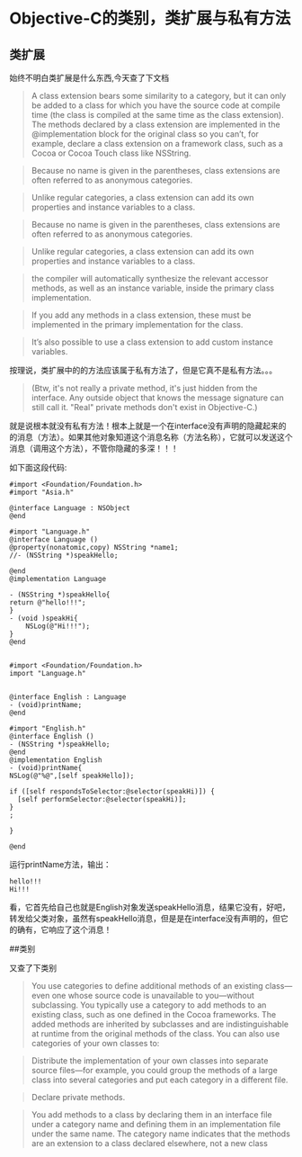 # Objective-C的类别，类扩展与私有方法
## 类扩展

始终不明白类扩展是什么东西,今天查了下文档

>A class extension bears some similarity to a category, <!--more-->but it can only be added to a class for which you have the source code at compile time (the class is compiled at the same time as the class extension). The methods declared by a class extension are implemented in the @implementation block for the original class so you can’t, for example, declare a class extension on a framework class, such as a Cocoa or Cocoa Touch class like NSString.<br>


>Because no name is given in the parentheses, class extensions are often referred to as anonymous categories.

>Unlike regular categories, a class extension can add its own properties and instance variables to a class.

>Because no name is given in the parentheses, class extensions are often referred to as anonymous categories.

>Unlike regular categories, a class extension can add its own properties and instance variables to a class.

>the compiler will automatically synthesize the relevant accessor methods, as well as an instance variable, inside the primary class implementation.

>If you add any methods in a class extension, these must be implemented in the primary implementation for the class.

>It’s also possible to use a class extension to add custom instance variables.

按理说，类扩展中的的方法应该属于私有方法了，但是它真不是私有方法。。。

>(Btw, it's not really a private method, it's just hidden from the interface. Any outside object that knows the message signature can still call it. "Real" private methods don't exist in Objective-C.)

就是说根本就没有私有方法！根本上就是一个在interface没有声明的隐藏起来的的消息（方法）。如果其他对象知道这个消息名称（方法名称），它就可以发送这个消息（调用这个方法），不管你隐藏的多深！！！

如下面这段代码:

```
#import <Foundation/Foundation.h>
#import "Asia.h"

@interface Language : NSObject
@end

#import "Language.h"
@interface Language ()
@property(nonatomic,copy) NSString *name1;
//- (NSString *)speakHello;

@end
@implementation Language

- (NSString *)speakHello{
return @"hello!!!";
}
- (void )speakHi{
    NSLog(@"Hi!!!");
}
@end
```



```   

#import <Foundation/Foundation.h>
import "Language.h"


@interface English : Language
- (void)printName;
@end

#import "English.h"
@interface English ()
- (NSString *)speakHello;
@end
@implementation English
- (void)printName{
NSLog(@"%@",[self speakHello]);

if ([self respondsToSelector:@selector(speakHi)]) {
  [self performSelector:@selector(speakHi)];
}
;

}

@end
```   


运行printName方法，输出：

``` 
hello!!!
Hi!!!
```  

看，它首先给自己也就是English对象发送speakHello消息，结果它没有，好吧，转发给父类对象，虽然有speakHello消息，但是是在interface没有声明的，但它的确有，它响应了这个消息！

##类别

又查了下类别


>You use categories to define additional methods of an existing class—even one whose source code is unavailable to you—without subclassing. You typically use a category to add methods to an existing class, such as one defined in the Cocoa frameworks. The added methods are inherited by subclasses and are indistinguishable at runtime from the original methods of the class. You can also use categories of your own classes to:

>Distribute the implementation of your own classes into separate source files—for example, you could group the methods of a large class into several categories and put each category in a different file.  


>Declare private methods.

>You add methods to a class by declaring them in an interface file under a category name and defining them in an implementation file under the same name. The category name indicates that the methods are an extension to a class declared elsewhere, not a new class
